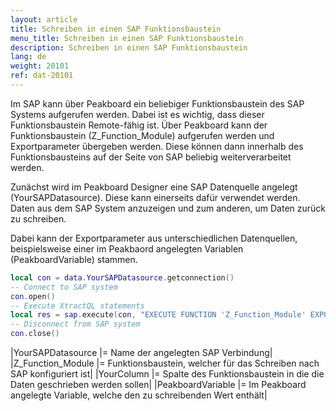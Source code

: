 ```yaml
---
layout: article
title: Schreiben in einen SAP Funktionsbaustein
menu_title: Schreiben in einen SAP Funktionsbaustein
description: Schreiben in einen SAP Funktionsbaustein
lang: de
weight: 20101
ref: dat-20101
---
```


Im SAP kann über Peakboard ein beliebiger Funktionsbaustein des SAP Systems aufgerufen werden. Dabei ist es wichtig, dass dieser Funktionsbaustein Remote-fähig ist. Über Peakboard kann der Funktionsbaustein (Z_Function_Module) aufgerufen werden und Exportparameter übergeben werden. Diese können dann innerhalb des Funktionsbausteins auf der Seite von SAP beliebig weiterverarbeitet werden.

Zunächst wird im Peakboard Designer eine SAP Datenquelle angelegt (YourSAPDatasource). Diese kann einerseits dafür verwendet werden. Daten aus dem SAP System anzuzeigen und zum anderen, um Daten zurück zu schreiben.

Dabei kann der Exportparameter aus unterschiedlichen Datenquellen, beispielsweise einer im Peakbaord angelegten Variablen (PeakboardVariable) stammen.

```lua
local con = data.YourSAPDatasource.getconnection()
-- Connect to SAP system
con.open()
-- Execute XtractQL statements 
local res = sap.execute(con, "EXECUTE FUNCTION 'Z_Function_Module' EXPORTS YourColumn = '" .. data.PeakboardVariable .. "'")
-- Disconnect from SAP system
con.close()
```

|YourSAPDatasource |= Name der angelegten SAP Verbindung|
|Z_Function_Module |= Funktionsbaustein, welcher für das Schreiben nach SAP konfiguriert ist|
|YourColumn |= Spalte des Funktionsbaustein in die die Daten geschrieben werden sollen|
|PeakboardVariable |= Im Peakboard angelegte Variable, welche den zu schreibenden Wert enthält|